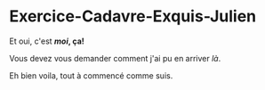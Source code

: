# Exercice-Cadavre-Exquis-Julien

Et oui, c'est **_moi_, ça!** 

Vous devez vous demander comment j'ai pu en arriver _là_. 

Eh bien voila, tout à commencé comme suis. 
